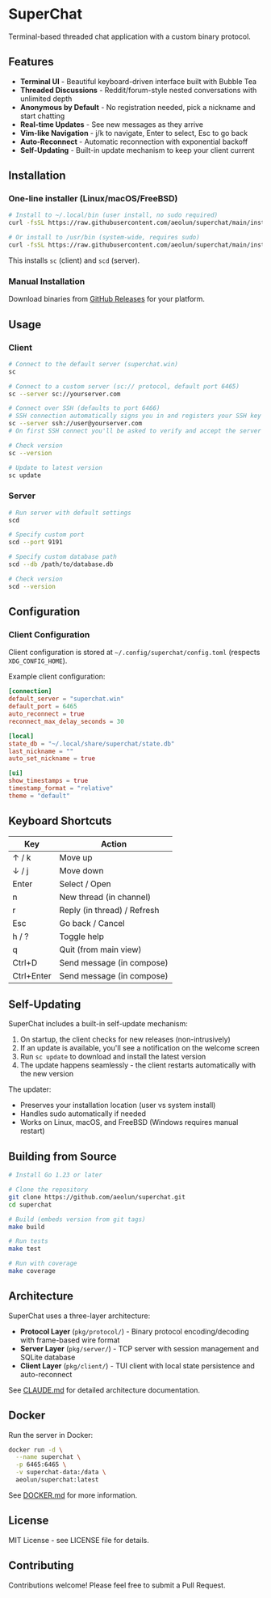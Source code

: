 # SuperChat

Terminal-based threaded chat application with a custom binary protocol.

## Features

- **Terminal UI** - Beautiful keyboard-driven interface built with Bubble Tea
- **Threaded Discussions** - Reddit/forum-style nested conversations with unlimited depth
- **Anonymous by Default** - No registration needed, pick a nickname and start chatting
- **Real-time Updates** - See new messages as they arrive
- **Vim-like Navigation** - j/k to navigate, Enter to select, Esc to go back
- **Auto-Reconnect** - Automatic reconnection with exponential backoff
- **Self-Updating** - Built-in update mechanism to keep your client current

## Installation

### One-line installer (Linux/macOS/FreeBSD)

```bash
# Install to ~/.local/bin (user install, no sudo required)
curl -fsSL https://raw.githubusercontent.com/aeolun/superchat/main/install.sh | sh

# Or install to /usr/bin (system-wide, requires sudo)
curl -fsSL https://raw.githubusercontent.com/aeolun/superchat/main/install.sh | sudo sh -s -- --global
```

This installs `sc` (client) and `scd` (server).

### Manual Installation

Download binaries from [GitHub Releases](https://github.com/aeolun/superchat/releases/latest) for your platform.

## Usage

### Client

```bash
# Connect to the default server (superchat.win)
sc

# Connect to a custom server (sc:// protocol, default port 6465)
sc --server sc://yourserver.com

# Connect over SSH (defaults to port 6466)
# SSH connection automatically signs you in and registers your SSH key
sc --server ssh://user@yourserver.com
# On first SSH connect you'll be asked to verify and accept the server's host key

# Check version
sc --version

# Update to latest version
sc update
```

### Server

```bash
# Run server with default settings
scd

# Specify custom port
scd --port 9191

# Specify custom database path
scd --db /path/to/database.db

# Check version
scd --version
```

## Configuration

### Client Configuration

Client configuration is stored at `~/.config/superchat/config.toml` (respects `XDG_CONFIG_HOME`).

Example client configuration:

```toml
[connection]
default_server = "superchat.win"
default_port = 6465
auto_reconnect = true
reconnect_max_delay_seconds = 30

[local]
state_db = "~/.local/share/superchat/state.db"
last_nickname = ""
auto_set_nickname = true

[ui]
show_timestamps = true
timestamp_format = "relative"
theme = "default"
```

## Keyboard Shortcuts

| Key | Action |
|-----|--------|
| ↑ / k | Move up |
| ↓ / j | Move down |
| Enter | Select / Open |
| n | New thread (in channel) |
| r | Reply (in thread) / Refresh |
| Esc | Go back / Cancel |
| h / ? | Toggle help |
| q | Quit (from main view) |
| Ctrl+D | Send message (in compose) |
| Ctrl+Enter | Send message (in compose) |

## Self-Updating

SuperChat includes a built-in self-update mechanism:

1. On startup, the client checks for new releases (non-intrusively)
2. If an update is available, you'll see a notification on the welcome screen
3. Run `sc update` to download and install the latest version
4. The update happens seamlessly - the client restarts automatically with the new version

The updater:
- Preserves your installation location (user vs system install)
- Handles sudo automatically if needed
- Works on Linux, macOS, and FreeBSD (Windows requires manual restart)

## Building from Source

```bash
# Install Go 1.23 or later

# Clone the repository
git clone https://github.com/aeolun/superchat.git
cd superchat

# Build (embeds version from git tags)
make build

# Run tests
make test

# Run with coverage
make coverage
```

## Architecture

SuperChat uses a three-layer architecture:

- **Protocol Layer** (`pkg/protocol/`) - Binary protocol encoding/decoding with frame-based wire format
- **Server Layer** (`pkg/server/`) - TCP server with session management and SQLite database
- **Client Layer** (`pkg/client/`) - TUI client with local state persistence and auto-reconnect

See [CLAUDE.md](CLAUDE.md) for detailed architecture documentation.

## Docker

Run the server in Docker:

```bash
docker run -d \
  --name superchat \
  -p 6465:6465 \
  -v superchat-data:/data \
  aeolun/superchat:latest
```

See [DOCKER.md](DOCKER.md) for more information.

## License

MIT License - see LICENSE file for details.

## Contributing

Contributions welcome! Please feel free to submit a Pull Request.
